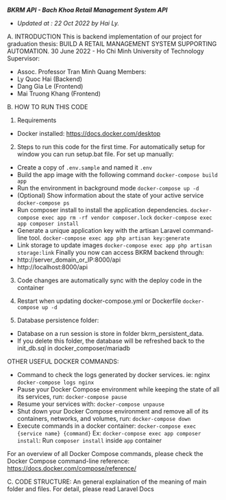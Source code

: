 ***BKRM API - Bach Khoa Retail Management System API***
- _Updated at : 22 Oct 2022 by Hai Ly._

A. INTRODUCTION
This is backend implementation of our project for graduation thesis: BUILD A RETAIL MANAGEMENT SYSTEM SUPPORTING AUTOMATION.
30 June 2022 - Ho Chi Minh University of Technology
Supervisor: 
- Assoc. Professor Tran Minh Quang
Members: 
- Ly Quoc Hai (Backend)
- Dang Gia Le (Frontend)
- Mai Truong Khang (Frontend)

B. HOW TO RUN THIS CODE
1. Requirements
- Docker installed: https://docs.docker.com/desktop

2. Steps to run this code for the first time.
For automatically setup for window you can run setup.bat file.
For set up manually:
- Create a copy of ```.env.sample``` and named it ```.env```
- Build the app image with the following command
```docker-compose build app```
- Run the environment in background mode
```docker-compose up -d```
- (Optional) Show information about the state of your active service
```docker-compose ps```
- Run composer install to install the application dependencies.
```docker-compose exec app rm -rf vendor composer.lock```
```docker-compose exec app composer install```
- Generate a unique application key with the artisan Laravel command-line tool.
```docker-compose exec app php artisan key:generate```
- Link storage to update images
```docker-compose exec app php artisan storage:link```
Finally you now can access BKRM backend through:
- http://server_domain_or_IP:8000/api
- http://localhost:8000/api

3. Code changes are automatically sync with the deploy code in the container

4. Restart when updating docker-compose.yml or Dockerfile
```docker-compose up -d```

5. Database persistence folder:
- Database on a run session is store in folder bkrm_persistent_data.
- If you delete this folder, the database will be refreshed back to the init_db.sql in docker_composer/mariadb

OTHER USEFUL DOCKER COMMANDS:
- Command to check the logs generated by docker services. ie: nginx
```docker-compose logs nginx```
- Pause your Docker Compose environment while keeping the state of all its services, run:
```docker-compose pause```
- Resume your services with:
```docker-compose unpause```
- Shut down your Docker Compose environment and remove all of its containers, networks, and volumes, run:
```docker-compose down```
- Execute commands in a docker container:
```docker-compose exec {service name} {command}```
Ex: ```docker-compose exec app composer install```: Run ```composer install``` inside ```app``` container

For an overview of all Docker Compose commands, please check the Docker Compose command-line reference:
https://docs.docker.com/compose/reference/

C. CODE STRUCTURE:
An general explaination of the meaning of main folder and files. For detail, please read Laravel Docs

